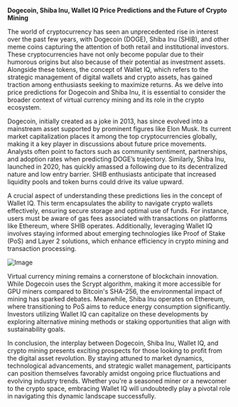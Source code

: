 **Dogecoin, Shiba Inu, Wallet IQ Price Predictions and the Future of Crypto Mining**

The world of cryptocurrency has seen an unprecedented rise in interest over the past few years, with Dogecoin (DOGE), Shiba Inu (SHIB), and other meme coins capturing the attention of both retail and institutional investors. These cryptocurrencies have not only become popular due to their humorous origins but also because of their potential as investment assets. Alongside these tokens, the concept of Wallet IQ, which refers to the strategic management of digital wallets and crypto assets, has gained traction among enthusiasts seeking to maximize returns. As we delve into price predictions for Dogecoin and Shiba Inu, it is essential to consider the broader context of virtual currency mining and its role in the crypto ecosystem.

Dogecoin, initially created as a joke in 2013, has since evolved into a mainstream asset supported by prominent figures like Elon Musk. Its current market capitalization places it among the top cryptocurrencies globally, making it a key player in discussions about future price movements. Analysts often point to factors such as community sentiment, partnerships, and adoption rates when predicting DOGE’s trajectory. Similarly, Shiba Inu, launched in 2020, has quickly amassed a following due to its decentralized nature and low entry barrier. SHIB enthusiasts anticipate that increased liquidity pools and token burns could drive its value upward.

A crucial aspect of understanding these predictions lies in the concept of Wallet IQ. This term encapsulates the ability to navigate crypto wallets effectively, ensuring secure storage and optimal use of funds. For instance, users must be aware of gas fees associated with transactions on platforms like Ethereum, where SHIB operates. Additionally, leveraging Wallet IQ involves staying informed about emerging technologies like Proof of Stake (PoS) and Layer 2 solutions, which enhance efficiency in crypto mining and transaction processing.

![Image](https://github.com/user-attachments/assets/31692037-0104-4703-abd1-696b6a7dd41b)

Virtual currency mining remains a cornerstone of blockchain innovation. While Dogecoin uses the Scrypt algorithm, making it more accessible for GPU miners compared to Bitcoin's SHA-256, the environmental impact of mining has sparked debates. Meanwhile, Shiba Inu operates on Ethereum, where transitioning to PoS aims to reduce energy consumption significantly. Investors utilizing Wallet IQ can capitalize on these developments by exploring alternative mining methods or staking opportunities that align with sustainability goals.

In conclusion, the interplay between Dogecoin, Shiba Inu, Wallet IQ, and crypto mining presents exciting prospects for those looking to profit from the digital asset revolution. By staying attuned to market dynamics, technological advancements, and strategic wallet management, participants can position themselves favorably amidst ongoing price fluctuations and evolving industry trends. Whether you're a seasoned miner or a newcomer to the crypto space, embracing Wallet IQ will undoubtedly play a pivotal role in navigating this dynamic landscape successfully.